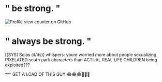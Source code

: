 # " be strong. "

![Profile view counter on GitHub](https://komarev.com/ghpvc/?username=soniccds)

# " always be strong. "
[[SYS] Solas (it/its)] whispers: youre worried more about people sexualizing PIXELATED south park characters than ACTUAL REAL LIFE CHILDREN being exploited???

 ^^^ GET A LOAD OF THIS GUY 😂😂😂🤣🤣🤣
